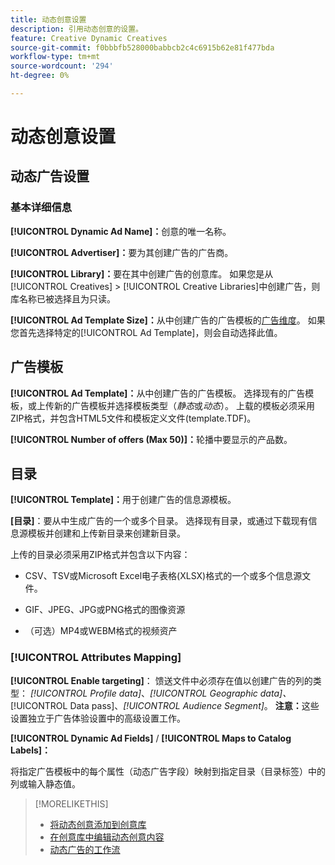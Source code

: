 ```yaml
---
title: 动态创意设置
description: 引用动态创意的设置。
feature: Creative Dynamic Creatives
source-git-commit: f0bbbfb528000babbcb2c4c6915b62e81f477bda
workflow-type: tm+mt
source-wordcount: '294'
ht-degree: 0%

---
```


# 动态创意设置

<!-- add a description -->

<!-- This looks the same for me for either HTML5 type as of 9/24:

## Dynamic ad settings for static HTML5 ads {#dynamic-ad-settings-static-html5}

### Basic Details

**[!UICONTROL Advertiser]:** The advertiser for which to create the ads.

**[!UICONTROL Library]:** The creative library in which to create the ads.

**[!UICONTROL Dynamic Ad Name]:** A unique name for the creative.

**[!UICONTROL Ad Template Size]:** The ad dimensions for the ad template from which to create the ad. If you first select a specific [!UICONTROL Ad Template], then this value is automatically selected.

**[!UICONTROL Ad Template Type]:** The type of ad template from which to create the ad: *[!UICONTROL Static HTML5]* or *[!UICONTROL Dynamic HTML5]*.  If you first select a specific [!UICONTROL Ad Template], then this value is automatically selected.

**[!UICONTROL Ad Template]:** The ad template from which to create the ad.

**[!UICONTROL clickURL]:** A valid landing page URL to which users are redirected when they click the ad.

### [!UICONTROL Attributes Details]

-->

## 动态广告设置<!-- for dynamic HTML5 ads {#dynamic-ad-settings-dynamic-html5}-->

<!-- add a description -->

### 基本详细信息

**[!UICONTROL Dynamic Ad Name]：**&#x200B;创意的唯一名称。

**[!UICONTROL Advertiser]：**&#x200B;要为其创建广告的广告商。

**[!UICONTROL Library]：**&#x200B;要在其中创建广告的创意库。 如果您是从[!UICONTROL Creatives] > [!UICONTROL Creative Libraries]中创建广告，则库名称已被选择且为只读。

**[!UICONTROL Ad Template Size]：**&#x200B;从中创建广告的广告模板的[广告维度](/help/creative/creative-libraries/creative-sizes.md)。 如果您首先选择特定的[!UICONTROL Ad Template]，则会自动选择此值。

## 广告模板

**[!UICONTROL Ad Template]：**&#x200B;从中创建广告的广告模板。 选择现有的广告模板，或上传新的广告模板并选择模板类型（*静态*&#x200B;或&#x200B;*动态*）。 上载的模板必须采用ZIP格式，并包含HTML5文件和模板定义文件(template.TDF)。<!-- Need to add more specs for that -->

**[!UICONTROL Number of offers (Max 50)]：**&#x200B;轮播中要显示的产品数。

## 目录

**[!UICONTROL Template]：**&#x200B;用于创建广告的信息源模板。

**\[目录\]**：要从中生成广告的一个或多个目录。 选择现有目录，或通过下载现有信息源模板并创建和上传新目录来创建新目录。

上传的目录必须采用ZIP格式并包含以下内容：

* CSV、TSV或Microsoft Excel电子表格(XLSX)格式的一个或多个信息源文件。<!-- Need to add more specs for that -->

* GIF、JPEG、JPG或PNG格式的图像资源

* （可选）MP4或WEBM格式的视频资产

### [!UICONTROL Attributes Mapping]

**[!UICONTROL Enable targeting]**： <!-- "targeting options/filters," but I don't think this means user targeting since that is set in the experience/ad on DSP -->馈送文件中必须存在值以创建广告的列的类型： *[!UICONTROL Profile data]*、*[!UICONTROL Geographic data]、*[!UICONTROL Data pass]、*[!UICONTROL Audience Segment]*。  **注意：**&#x200B;这些设置独立于广告体验设置中的高级设置工作。<!-- Clarify what qualifies for each, and explain more -->

**[!UICONTROL Dynamic Ad Fields]** / **[!UICONTROL Maps to Catalog Labels]：**

将指定广告模板中的每个属性（动态广告字段）映射到指定目录（目录标签）中的列或输入静态值。

>[!MORELIKETHIS]
>
>* [将动态创意添加到创意库](creative-add-dynamic.md)
>* [在创意库中编辑动态创意内容](creative-edit-dynamic.md)
>* [动态广告的工作流](/help/creative/introduction/workflow-dynamic-ads.md)
